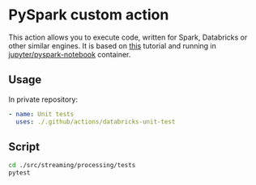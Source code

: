 # PySpark custom action

This action allows you to execute code, written for Spark, Databricks or other similar engines.
It is based on [this](https://docs.github.com/en/free-pro-team@latest/actions/creating-actions/creating-a-docker-container-action) tutorial and running in [jupyter/pyspark-notebook](https://hub.docker.com/r/jupyter/pyspark-notebook) container.

## Usage

In private repository:

```yaml
- name: Unit tests
  uses: ./.github/actions/databricks-unit-test
```

## Script

```bash
cd ./src/streaming/processing/tests
pytest
```
